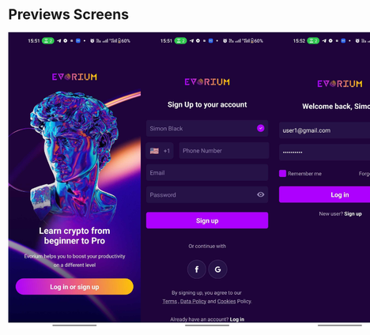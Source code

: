 # Previews Screens

<p float="left" style="display: flex; justify-content: space-between; margin-bottom: 20px;">
<img src="./previews/1.jpg " alt="Local Image" width="300" height="600">
<img src="./previews/2.jpg " alt="Local Image" width="300" height="600">
<img src="./previews/3.jpg " alt="Local Image"  width="300" height="600">
<img src="./previews/4.jpg " alt="Local Image"  width="300" height="600">
<img src="./previews/5.jpg " alt="Local Image"  width="300" height="600">
<img src="./previews/6.jpg " alt="Local Image"  width="300" height="600">
<img src="./previews/7.jpg " alt="Local Image"  width="300" height="600">
<img src="./previews/8.jpg " alt="Local Image"  width="300" height="600">
<img src="./previews/9.jpg " alt="Local Image"  width="300" height="600">
</p>
